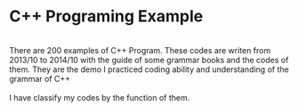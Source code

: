 # C++ Programing Example
<br>There are 200 examples of C++ Program.  These codes are writen from 2013/10 to 2014/10 with the guide of some grammar books and the codes of them. They are the demo I practiced coding ability and understanding of the grammar of C++ </br>
<br>I have classify my codes by the function of them.</br>